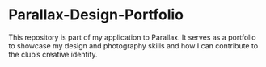 # Parallax-Design-Portfolio
This repository is part of my application to Parallax. It serves as a portfolio to showcase my design and photography skills and how I can contribute to the club’s creative identity.
